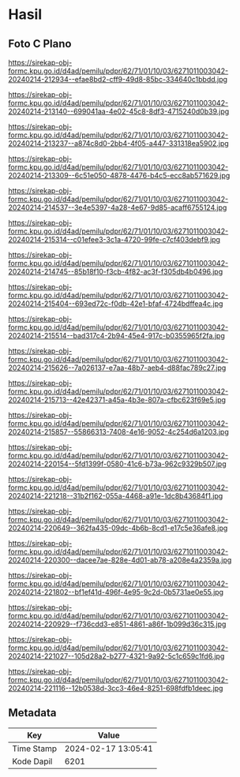 # Hasil

## Foto C Plano

https://sirekap-obj-formc.kpu.go.id/d4ad/pemilu/pdpr/62/71/01/10/03/6271011003042-20240214-212934--efae8bd2-cff9-49d8-85bc-334640c1bbdd.jpg

https://sirekap-obj-formc.kpu.go.id/d4ad/pemilu/pdpr/62/71/01/10/03/6271011003042-20240214-213140--699041aa-4e02-45c8-8df3-4715240d0b39.jpg

https://sirekap-obj-formc.kpu.go.id/d4ad/pemilu/pdpr/62/71/01/10/03/6271011003042-20240214-213237--a874c8d0-2bb4-4f05-a447-331318ea5902.jpg

https://sirekap-obj-formc.kpu.go.id/d4ad/pemilu/pdpr/62/71/01/10/03/6271011003042-20240214-213309--6c51e050-4878-4476-b4c5-ecc8ab571629.jpg

https://sirekap-obj-formc.kpu.go.id/d4ad/pemilu/pdpr/62/71/01/10/03/6271011003042-20240214-214537--3e4e5397-4a28-4e67-9d85-acaff6755124.jpg

https://sirekap-obj-formc.kpu.go.id/d4ad/pemilu/pdpr/62/71/01/10/03/6271011003042-20240214-215314--c01efee3-3c1a-4720-99fe-c7cf403debf9.jpg

https://sirekap-obj-formc.kpu.go.id/d4ad/pemilu/pdpr/62/71/01/10/03/6271011003042-20240214-214745--85b18f10-f3cb-4f82-ac3f-f305db4b0496.jpg

https://sirekap-obj-formc.kpu.go.id/d4ad/pemilu/pdpr/62/71/01/10/03/6271011003042-20240214-215404--693ed72c-f0db-42e1-bfaf-4724bdffea4c.jpg

https://sirekap-obj-formc.kpu.go.id/d4ad/pemilu/pdpr/62/71/01/10/03/6271011003042-20240214-215514--bad317c4-2b94-45e4-917c-b0355965f2fa.jpg

https://sirekap-obj-formc.kpu.go.id/d4ad/pemilu/pdpr/62/71/01/10/03/6271011003042-20240214-215626--7a026137-e7aa-48b7-aeb4-d88fac789c27.jpg

https://sirekap-obj-formc.kpu.go.id/d4ad/pemilu/pdpr/62/71/01/10/03/6271011003042-20240214-215713--42e42371-a45a-4b3e-807a-cfbc623f69e5.jpg

https://sirekap-obj-formc.kpu.go.id/d4ad/pemilu/pdpr/62/71/01/10/03/6271011003042-20240214-215857--55866313-7408-4e16-9052-4c254d6a1203.jpg

https://sirekap-obj-formc.kpu.go.id/d4ad/pemilu/pdpr/62/71/01/10/03/6271011003042-20240214-220154--5fd1399f-0580-41c6-b73a-962c9329b507.jpg

https://sirekap-obj-formc.kpu.go.id/d4ad/pemilu/pdpr/62/71/01/10/03/6271011003042-20240214-221218--31b2f162-055a-4468-a91e-1dc8b43684f1.jpg

https://sirekap-obj-formc.kpu.go.id/d4ad/pemilu/pdpr/62/71/01/10/03/6271011003042-20240214-220649--362fa435-09dc-4b6b-8cd1-e17c5e36afe8.jpg

https://sirekap-obj-formc.kpu.go.id/d4ad/pemilu/pdpr/62/71/01/10/03/6271011003042-20240214-220300--dacee7ae-828e-4d01-ab78-a208e4a2359a.jpg

https://sirekap-obj-formc.kpu.go.id/d4ad/pemilu/pdpr/62/71/01/10/03/6271011003042-20240214-221802--bf1ef41d-496f-4e95-9c2d-0b5731ae0e55.jpg

https://sirekap-obj-formc.kpu.go.id/d4ad/pemilu/pdpr/62/71/01/10/03/6271011003042-20240214-220929--f736cdd3-e851-4861-a86f-1b099d36c315.jpg

https://sirekap-obj-formc.kpu.go.id/d4ad/pemilu/pdpr/62/71/01/10/03/6271011003042-20240214-221027--105d28a2-b277-4321-9a92-5c1c659c1fd6.jpg

https://sirekap-obj-formc.kpu.go.id/d4ad/pemilu/pdpr/62/71/01/10/03/6271011003042-20240214-221116--12b0538d-3cc3-46e4-8251-698fdfb1deec.jpg


## Metadata

| Key        | Value               |
| ---------- | ------------------- |
| Time Stamp | 2024-02-17 13:05:41 |
| Kode Dapil | 6201                |



